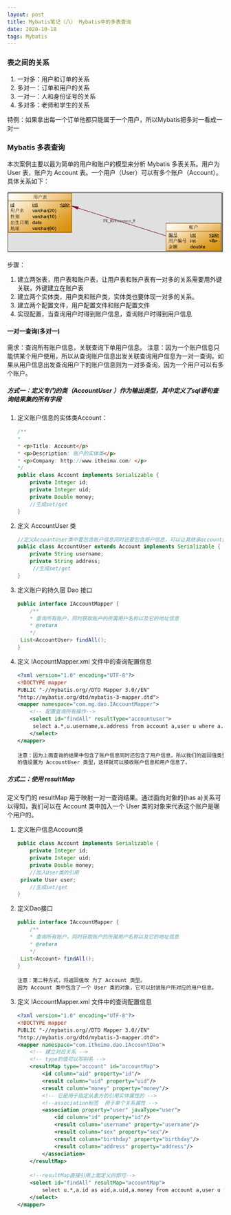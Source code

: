 ```yaml
---
layout: post
title: Mybatis笔记（八） Mybatis中的多表查询
date: 2020-10-18
tags: Mybatis
---
```


### 表之间的关系

1. 一对多：用户和订单的关系
2. 多对一：订单和用户的关系
3. 一对一：人和身份证号的关系
4. 多对多：老师和学生的关系

特例：如果拿出每一个订单他都只能属于一个用户，所以Mybatis把多对一看成一对一

### Mybatis 多表查询

本次案例主要以最为简单的用户和账户的模型来分析 Mybatis 多表关系。用户为 User 表，账户为 Account
表。一个用户（User）可以有多个账户（Account）。具体关系如下： 

![9](\images\posts\mybatis\9.png)

步骤：

1. 建立两张表，用户表和账户表，让用户表和账户表有一对多的关系需要用外键关联，外键建立在账户表
2. 建立两个实体类，用户类和账户类，实体类也要体现一对多的关系。
3. 建立两个配置文件，用户配置文件和账户配置文件
4. 实现配置，当查询用户时得到账户信息，查询账户时得到用户信息

#### 一对一查询(多对一) 

需求：查询所有账户信息，关联查询下单用户信息。
注意：因为一个账户信息只能供某个用户使用，所以从查询账户信息出发关联查询用户信息为一对一查询。如
果从用户信息出发查询用户下的账户信息则为一对多查询，因为一个用户可以有多个账户。

##### 方式一：定义专门的类（AccountUser ）作为输出类型，其中定义了sql语句查询结果集的所有字段

1. 定义账户信息的实体类Account：

   ```java
   /**
   *
   * <p>Title: Account</p>
   * <p>Description: 账户的实体类</p>
   * <p>Company: http://www.itheima.com/ </p>
   */
   public class Account implements Serializable {
       private Integer id;
       private Integer uid;
       private Double money;
       //生成set/get
   }
   ```

2. 定义 AccountUser 类 

   ```java
   //定义AccountUser类中要包含账户信息同时还要包含用户信息，可以让其继承account类
   public class AccountUser extends Account implements Serializable {
       private String username;
       private String address;
     	//生成set/get
   }
   ```

3. 定义账户的持久层 Dao 接口 

   ```java
   public interface IAccountMapper {
       /**
       * 查询所有账户，同时获取账户的所属用户名称以及它的地址信息
       * @return
       */
   	List<AccountUser> findAll();
   }
   ```

4. 定义 IAccountMapper.xml 文件中的查询配置信息 

   ```xml
   <?xml version="1.0" encoding="UTF-8"?>
   <!DOCTYPE mapper
   PUBLIC "-//mybatis.org//DTD Mapper 3.0//EN"
   "http://mybatis.org/dtd/mybatis-3-mapper.dtd">
   <mapper namespace="com.mg.dao.IAccountMapper">
       <!-- 配置查询所有操作-->
       <select id="findAll" resultType="accountuser">
       	select a.*,u.username,u.address from account a,user u where a.uid =u.id;
       </select>
   </mapper>
   
   注意：因为上面查询的结果中包含了账户信息同时还包含了用户信息，所以我们的返回值类型 returnType
   的值设置为 AccountUser 类型，这样就可以接收账户信息和用户信息了。
   ```

##### 方式二：使用 resultMap

定义专门的 resultMap 用于映射一对一查询结果。通过面向对象的(has a)关系可以得知，我们可以在 Account 类中加入一个 User 类的对象来代表这个账户是哪个用户的。 

1. 定义账户信息Account类

   ```java
   public class Account implements Serializable {
       private Integer id;
       private Integer uid;
       private Double money;
       //加入User类的引用
   	private User user;
       //生成set/get
   }
   ```

2. 定义Dao接口

   ```java
   public interface IAccountMapper {
       /**
       * 查询所有账户，同时获取账户的所属用户名称以及它的地址信息
       * @return
       */
   	List<Account> findAll();
   }
   
   注意：第二种方式，将返回值改 为了 Account 类型。
   因为 Account 类中包含了一个 User 类的对象，它可以封装账户所对应的用户信息。
   ```

3. 定义 IAccountMapper.xml 文件中的查询配置信息 

   ```xml
   <?xml version="1.0" encoding="UTF-8"?>
   <!DOCTYPE mapper
   PUBLIC "-//mybatis.org//DTD Mapper 3.0//EN"
   "http://mybatis.org/dtd/mybatis-3-mapper.dtd">
   <mapper namespace="com.itheima.dao.IAccountDao">
       <!-- 建立对应关系 -->
       <!-- type的值可以写别名 -->
       <resultMap type="account" id="accountMap">
           <id column="aid" property="id"/>
           <result column="uid" property="uid"/>
           <result column="money" property="money"/>
           <!-- 它是用于指定从表方的引用实体属性的 -->
           <!--association标签  用于单个关系属性 -->
           <association property="user" javaType="user">
               <id column="id" property="id"/>
               <result column="username" property="username"/>
               <result column="sex" property="sex"/>
               <result column="birthday" property="birthday"/>
               <result column="address" property="address"/>
           </association>
       </resultMap>
       
       <!--resultMap直接引用上面定义的即可-->
       <select id="findAll" resultMap="accountMap">
           select u.*,a.id as aid,a.uid,a.money from account a,user u where a.uid =u.id;
       </select>
   </mapper>
   ```

   
